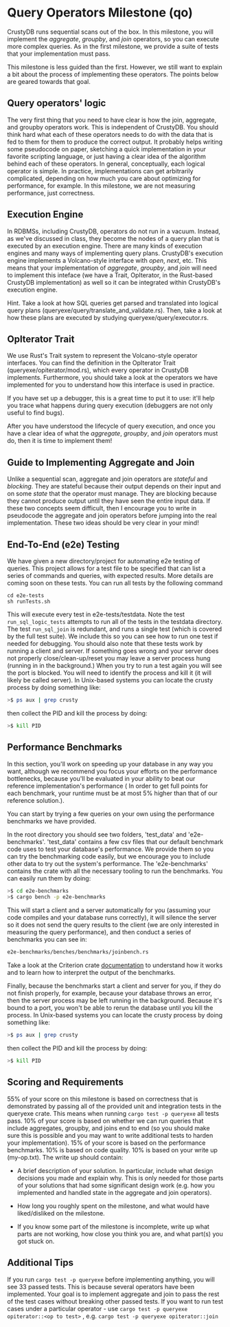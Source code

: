 # Query Operators Milestone (qo)

CrustyDB runs sequential scans out of the box. In this milestone, you will
implement the *aggregate*, *groupby*, and *join* operators, so you can execute more
complex queries.  As in the first milestone, we provide a suite of tests that
your implementation must pass. 

This milestone is less guided than the first. However, we still want to explain
a bit about the process of implementing these operators. The points below are
geared towards that goal.

## Query operators' logic

The very first thing that you need to have clear is how the join,
aggregate, and groupby operators work. This is independent of CrustyDB. You
should think hard what each of these operators needs to do with the data that is
fed to them for them to produce the correct output. It probably helps writing
some pseudocode on paper, sketching a quick implementation in your favorite
scripting language, or just having a clear idea of the algorithm behind each of
these operators. In general, conceptually, each logical operator is simple. In
practice, implementations can get arbitrarily complicated, depending on how much
you care about optimizing for performance, for example. In this milestone, we
are not measuring performance, just correctness.

## Execution Engine

In RDBMSs, including CrustyDB, operators do not run in a vacuum. Instead, as
we've discussed in class, they become the nodes of a query plan that is executed
by an execution engine. There are many kinds of execution engines and many ways
of implementing query plans. CrustyDB's execution engine implements a
Volcano-style interface with *open*, *next*, etc. This means that your
implementation of *aggregate*, *groupby*, and *join* will need to implement this
inteface (we have a Trait, OpIterator, in the Rust-based CrustyDB implementation) 
as well so it can be integrated within CrustyDB's execution engine.

Hint. Take a look at how SQL queries get parsed and translated into logical
query plans (queryexe/query/translate_and_validate.rs). Then, take a look at how
these plans are executed by studying queryexe/query/executor.rs.

## OpIterator Trait

We use Rust's Trait system to represent the Volcano-style operator interfaces.
You can find the definition in the OpIterator Trait
(queryexe/opiterator/mod.rs),
which every operator in CrustyDB implements. Furthermore, you should take a look
at the operators we have implemented for you to understand how this interface is
used in practice.

If you have set up a debugger, this is a great time to put it to use: it'll help
you trace what happens during query execution (debuggers are not only useful to
find bugs).

After you have understood the lifecycle of query execution, and once you have a
clear idea of what the *aggregate*, *groupby*, and *join* operators must do,
then it is time to implement them!

## Guide to Implementing Aggregate and Join

Unlike a sequential scan, aggregate and join operators are *stateful* and
*blocking*. They are stateful because their output depends on their input and on
some *state* that the operator must manage. They are blocking because they
cannot produce output until they have seen the entire input data. If
these two concepts seem difficult, then I encourage you to write in pseudocode
the aggregate and join operators before jumping into the real implementation.
These two ideas should be very clear in your mind!

## End-To-End (e2e) Testing
We have given a new directory/project for automating e2e testing of queries.
This project allows for a test file to be specified that can list a series of 
commands and queries, with expected results. More details are coming soon on these 
tests.  You can run all tests by the following command

```
cd e2e-tests
sh runTests.sh
```

This will execute every test in e2e-tests/testdata.
Note the test `run_sql_logic_tests` attempts to run all of the tests in the testdata directory. 
The test `run_sql_join` is redundant, and runs a single test (which is covered by the full test suite).
We include this so you can see how to run one test if needed for debugging. 
You should also note that these tests work by running a client and server. If something goes wrong and 
your server does not properly close/clean-up/reset you may leave a server process hung (running in
in the background.) When you try to run a test again you will see the port is blocked. You will need to identify
the process and kill it (it will likely be called server). In Unix-based systems you can locate the crusty process by doing something like:

```bash
>$ ps aux | grep crusty
```

then collect the PID and kill the process by doing:

```bash
>$ kill PID
```

## Performance Benchmarks

In this section, you'll work on speeding up your database in any way you want, although we recommend you focus your efforts on the performance bottlenecks, because you'll be evaluated in your ability to beat our reference implementation's performance ( In order to get full points for each benchmark, your runtime must be at most 5% higher than that of our reference solution.).

You can start by trying a few queries on your own using the performance benchmarks we have provided. 

In the root directory you should see two folders, 'test_data' and 'e2e-benchmarks'. 'test_data' contains a few csv files that our default benchmark code uses to test your database's performance. We provide them so you can try the benchmarking code easily, but we encourage you to include other data to try out the system's performance. The 'e2e-benchmarks' contains the crate with all the necessary tooling to run the benchmarks. You can easily run them by doing:

```bash
>$ cd e2e-benchmarks
>$ cargo bench -p e2e-benchmarks
```

This will start a client and a server automatically for you (assuming your code compiles and your database runs correctly), it will silence the server so it does not send the query results to the client (we are only interested in measuring the query performance), and then conduct a series of benchmarks you can see in:

```bash
e2e-benchmarks/benches/benchmarks/joinbench.rs
```

Take a look at the Criterion crate [documentation](https://bheisler.github.io/criterion.rs/book/getting_started.html) to understand how it works and to learn how to interpret the output of the benchmarks.

Finally, because the benchmarks start a client and server for you, if they do not finish properly, for example, because your database throws an error, then the server process may be left running in the background. Because it's bound to a port, you won't be able to rerun the database until you kill the process. In Unix-based systems you can locate the crusty process by doing something like:

```bash
>$ ps aux | grep crusty
```

then collect the PID and kill the process by doing:

```bash
>$ kill PID
```
## Scoring and Requirements

55% of your score on this milestone is based on correctness that is demonstrated
by passing all of the provided unit and integration tests in the queryexe crate.
This means when running `cargo test -p queryexe` all tests pass. 
10% of your score is based on whether we can run queries that include
aggregates, groupby, and joins end to end (so you should make sure this is
possible and you may want to write additional tests to harden your
implementation). 15% of your score is based on the performance benchmarks.
10% is based on code quality. 10% is based on your write 
up (my-op.txt). The write up should contain:

 -  A brief description of your solution. In particular, include what design
decisions you made and explain why. This is only needed for those parts of your
solutions that had some significant design work (e.g. how you implemented and handled
state in the aggregate and join operators). 

- How long you roughly spent on the milestone, and what would have
liked/disliked on the milestone.

- If you know some part of the milestone is incomplete, write up what parts are
not working, how close you think you are, and what part(s) you got stuck on.

## Additional Tips
If you run `cargo test -p queryexe` before implementing anything, you will see 33 passed tests. This is because several operators have been implemented. Your goal is to implement aggregate and join to pass the rest of the test cases without breaking other passed tests. If you want to run test cases under a particular operator - use `cargo test -p queryexe opiterator::<op to test>` , e.g. `cargo test -p queryexe opiterator::join`

